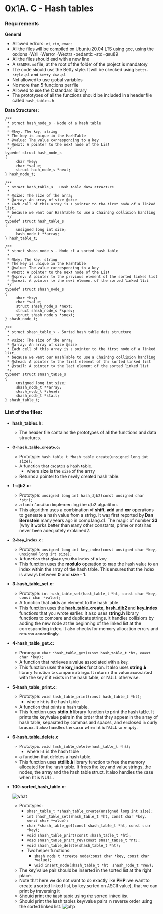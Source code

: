 # 0x1A. C - Hash tables

### Requirements
**General**
  - Allowed editors: `vi`, `vim`, `emacs`
  - All the files will be compiled on Ubuntu 20.04 LTS using gcc, using the options -Wall -Werror -Wextra -pedantic -std=gnu89
  - All the files should end with a new line
  - A `README.md` file, at the root of the folder of the project is mandatory
  - The code should use the Betty style. It will be checked using `betty-style.pl` and `betty-doc.pl`
  - Not allowed to use global variables
  - No more than 5 functions per file
  - Allowed to use the C standard library
  - The prototypes of all the functions should be included in a header file called `hash_tables.h`

**Data Structures:**
```
/**
 * struct hash_node_s - Node of a hash table
 *
 * @key: The key, string
 * The key is unique in the HashTable
 * @value: The value corresponding to a key
 * @next: A pointer to the next node of the List
 */
typedef struct hash_node_s
{
     char *key;
     char *value;
     struct hash_node_s *next;
} hash_node_t;

/**
 * struct hash_table_s - Hash table data structure
 *
 * @size: The size of the array
 * @array: An array of size @size
 * Each cell of this array is a pointer to the first node of a linked list,
 * because we want our HashTable to use a Chaining collision handling
 */
typedef struct hash_table_s
{
     unsigned long int size;
     hash_node_t **array;
} hash_table_t;
```
```
/**
 * struct shash_node_s - Node of a sorted hash table
 *
 * @key: The key, string
 * The key is unique in the HashTable
 * @value: The value corresponding to a key
 * @next: A pointer to the next node of the List
 * @sprev: A pointer to the previous element of the sorted linked list
 * @snext: A pointer to the next element of the sorted linked list
 */
typedef struct shash_node_s
{
     char *key;
     char *value;
     struct shash_node_s *next;
     struct shash_node_s *sprev;
     struct shash_node_s *snext;
} shash_node_t;

/**
 * struct shash_table_s - Sorted hash table data structure
 *
 * @size: The size of the array
 * @array: An array of size @size
 * Each cell of this array is a pointer to the first node of a linked list,
 * because we want our HashTable to use a Chaining collision handling
 * @shead: A pointer to the first element of the sorted linked list
 * @stail: A pointer to the last element of the sorted linked list
 */
typedef struct shash_table_s
{
     unsigned long int size;
     shash_node_t **array;
     shash_node_t *shead;
     shash_node_t *stail;
} shash_table_t;
```

### List of the files:
- **hash_tables.h:**
   - The header file contains the prototypes of all the functions and data structures.
- **0-hash_table_create.c:**
   - Prototype: `hash_table_t *hash_table_create(unsigned long int size);`
   - A function that creates a hash table.
     - where size is the `size` of the array
   - Returns a pointer to the newly created hash table.
- **1-djb2.c:**
  - Prototype: `unsigned long int hash_djb2(const unsigned char *str);`
  - a hash function implementing the djb2 algorithm.
  - This algorithm uses a combination of **shift**, **add** and **xor** operations to generate a hash value from a string. It was first reported by **Dan Bernstein** many years ago in comp.lang.c1. The magic of number **33** (why it works better than many other constants, prime or not) has never been adequately explained2.
- **2-key_index.c:**
  - Prototype: `unsigned long int key_index(const unsigned char *key, unsigned long int size);`
  - A function that gives you the index of a key.
  - This function uses the **modulo** operation to map the hash value to an index within the array of the hash table. This ensures that the index is always between **0** and **size - 1**.
- **3-hash_table_set.c:**
  - Prototype: `int hash_table_set(hash_table_t *ht, const char *key, const char *value);`
  - A function that adds an element to the hash table.
  - This function uses the **hash_table_create, hash_djb2** and **key_index** functions that you wrote earlier. It also uses **string.h** library functions to compare and duplicate strings. It handles collisions by adding the new node at the beginning of the linked list at the corresponding index. It also checks for memory allocation errors and returns accordingly.
- **4-hash_table_get.c:**
  - Prototype: `char *hash_table_get(const hash_table_t *ht, const char *key);`
  - A function that retrieves a value associated with a key.
  - This function uses the **key_index** function. It also uses **string.h** library function to compare strings. It returns the value associated with the key if it exists in the hash table, or NULL otherwise.
- **5-hash_table_print.c:**
  - Prototype: `void hash_table_print(const hash_table_t *ht);`
    - where `ht` is the hash table
  - A function that prints a hash table.
  - This function uses **stdio.h** library function to print the hash table. It prints the key/value pairs in the order that they appear in the array of hash table, separated by commas and spaces, and enclosed in curly braces. It also handles the case when ht is NULL or empty.
- **6-hash_table_delete.c**
  - Prototype: `void hash_table_delete(hash_table_t *ht);`
    - where `ht` is the hash table
  - a function that deletes a hash table.
  - This function uses **stdlib.h** library function to free the memory allocated for the hash table. It frees the key and value strings, the nodes, the array and the hash table struct. It also handles the case when ht is NULL.
- **100-sorted_hash_table.c:**
  
   ![what](http://www.smartinsights.com/wp-content/uploads/2017/09/email-marketing-testing-shocked.gif)
  - Prototypes:
      - `shash_table_t *shash_table_create(unsigned long int size);`
      - `int shash_table_set(shash_table_t *ht, const char *key, const char *value);`
      - `char *shash_table_get(const shash_table_t *ht, const char *key);`
      - `void shash_table_print(const shash_table_t *ht);`
      - `void shash_table_print_rev(const shash_table_t *ht);`
      - `void shash_table_delete(shash_table_t *ht);`
      - Two helper functions:
        - `shash_node_t *create_node(const char *key, const char *value);`
        - `void insert_node(shash_table_t *ht, shash_node_t *new);`
  - The key/value pair should be inserted in the sorted list at the right place.
  - Note that here we do not want to do exactly like **PHP**: we want to create a sorted linked list, by key.sorted on ASCII value), that we can print by traversing it
  - Should print the hash table using the sorted linked list.
  - Should print the hash tables key/value pairs in reverse order using the sorted linked list.
   ![php](https://www.alwaysdata.com/static/img/technologies/languages/php.png)
